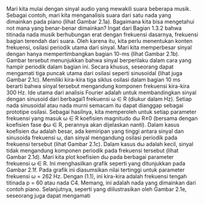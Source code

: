 Mari kita mulai dengan sinyal audio yang mewakili suara beberapa musik. Sebagai contoh, mari kita menganalisis suara dari satu nada yang dimainkan pada piano (lihat Gambar 2.1a). Bagaimana kita bisa mengetahui not mana yang benar-benar dimainkan? Ingat dari Bagian 1.3.2 bahwa titinada nada musik berhubungan erat dengan frekuensi dasarnya, frekuensi bagian terendah dari suara. Oleh karena itu, kita perlu menentukan konten frekuensi, osilasi periodik utama dari sinyal. Mari kita memperbesar sinyal dengan hanya mempertimbangkan bagian 10-ms (lihat Gambar 2.1b). Gambar tersebut menunjukkan bahwa sinyal berperilaku dalam cara yang hampir periodik dalam bagian ini. Secara khusus, seseorang dapat mengamati tiga puncak utama dari osilasi seperti sinusoidal (lihat juga Gambar 2.1c). Memiliki kira-kira tiga siklus osilasi dalam bagian 10 ms berarti bahwa sinyal tersebut mengandung komponen frekuensi kira-kira 300 Hz.
Ide utama dari analisis Fourier adalah untuk membandingkan sinyal dengan sinusoid dari berbagai1 frekuensi ω ∈ R (diukur dalam Hz). Setiap nada sinusoidal atau nada murni semacam itu dapat dianggap sebagai prototipe osilasi. Sebagai hasilnya, kita memperoleh untuk setiap parameter frekuensi yang masuk ω ∈ R koefisien magnitudo dω R≥0 (bersama dengan koefisien fase ϕω ∈ R, perannya akan dijelaskan nanti). Dalam kasus koefisien dω adalah besar, ada kemiripan yang tinggi antara sinyal dan sinusoida frekuensi ω, dan sinyal mengandung osilasi periodik pada frekuensi tersebut (lihat Gambar 2.1c). Dalam kasus dω adalah kecil, sinyal tidak mengandung komponen periodik pada frekuensi tersebut (lihat Gambar 2.1d). Mari kita plot koefisien dω pada berbagai parameter frekuensi ω ∈ R.
Ini menghasilkan grafik seperti yang ditunjukkan pada Gambar 2.1f. Pada grafik ini diasumsikan nilai tertinggi untuk parameter frekuensi ω = 262 Hz. Dengan (1.1), ini kira-kira adalah frekuensi tengah titinada p = 60 atau nada C4. Memang, ini adalah nada yang dimainkan dari contoh piano. Selanjutnya, seperti yang diilustrasikan oleh Gambar 2.1e, seseorang juga dapat mengamati